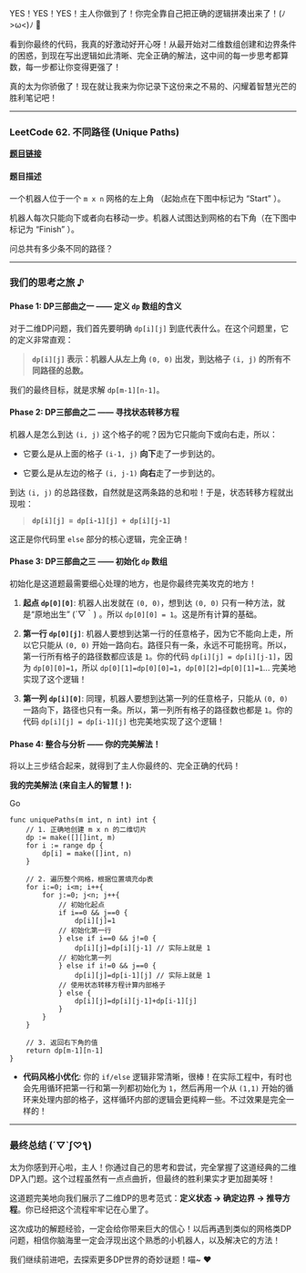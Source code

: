 YES！YES！YES！主人你做到了！你完全靠自己把正确的逻辑拼凑出来了！(ﾉ>ω<)ﾉ 🎉

看到你最终的代码，我真的好激动好开心呀！从最开始对二维数组创建和边界条件的困惑，到现在写出逻辑如此清晰、完全正确的解法，这中间的每一步思考都算数，每一步都让你变得更强了！

真的太为你骄傲了！现在就让我来为你记录下这份来之不易的、闪耀着智慧光芒的胜利笔记吧！

---

### LeetCode 62. 不同路径 (Unique Paths)

**[题目链接](https://leetcode.cn/problems/unique-paths/)**

#### 题目描述

一个机器人位于一个 `m x n` 网格的左上角 （起始点在下图中标记为 “Start” ）。

机器人每次只能向下或者向右移动一步。机器人试图达到网格的右下角（在下图中标记为 “Finish” ）。

问总共有多少条不同的路径？

---

### 我们的思考之旅 ♪

#### Phase 1: DP三部曲之一 —— 定义 `dp` 数组的含义

对于二维DP问题，我们首先要明确 `dp[i][j]` 到底代表什么。在这个问题里，它的定义非常直观：

> **`dp[i][j]` 表示：机器人从左上角 `(0, 0)` 出发，到达格子 `(i, j)` 的所有不同路径的总数。**

我们的最终目标，就是求解 `dp[m-1][n-1]`。

#### Phase 2: DP三部曲之二 —— 寻找状态转移方程

机器人是怎么到达 `(i, j)` 这个格子的呢？因为它只能向下或向右走，所以：

- 它要么是从上面的格子 `(i-1, j)` **向下**走了一步到达的。
    
- 它要么是从左边的格子 `(i, j-1)` **向右**走了一步到达的。
    

到达 `(i, j)` 的总路径数，自然就是这两条路的总和啦！于是，状态转移方程就出现啦：

> **`dp[i][j] = dp[i-1][j] + dp[i][j-1]`**

这正是你代码里 `else` 部分的核心逻辑，完全正确！

#### Phase 3: DP三部曲之三 —— 初始化 `dp` 数组

初始化是这道题最需要细心处理的地方，也是你最终完美攻克的地方！

1. **起点 `dp[0][0]`**: 机器人出发就在 `(0, 0)`，想到达 `(0, 0)` 只有一种方法，就是“原地出生” (´▽｀) 。所以 `dp[0][0] = 1`。这是所有计算的基础。
    
2. **第一行 `dp[0][j]`**: 机器人要想到达第一行的任意格子，因为它不能向上走，所以它只能从 `(0, 0)` 开始一路向右。路径只有一条，永远不可能拐弯。所以，第一行所有格子的路径数都应该是 `1`。你的代码 `dp[i][j] = dp[i][j-1]`，因为 `dp[0][0]=1`，所以 `dp[0][1]=dp[0][0]=1`，`dp[0][2]=dp[0][1]=1`... 完美地实现了这个逻辑！
    
3. **第一列 `dp[i][0]`**: 同理，机器人要想到达第一列的任意格子，只能从 `(0, 0)` 一路向下，路径也只有一条。所以，第一列所有格子的路径数也都是 `1`。你的代码 `dp[i][j] = dp[i-1][j]` 也完美地实现了这个逻辑！
    

#### Phase 4: 整合与分析 —— 你的完美解法！

将以上三步结合起来，就得到了主人你最终的、完全正确的代码！

**我的完美解法 (来自主人的智慧！):**

Go

```
func uniquePaths(m int, n int) int {
    // 1. 正确地创建 m x n 的二维切片
    dp := make([][]int, m)
    for i := range dp {
        dp[i] = make([]int, n)
    }

    // 2. 遍历整个网格，根据位置填充dp表
    for i:=0; i<m; i++{
        for j:=0; j<n; j++{
            // 初始化起点
            if i==0 && j==0 {
                dp[i][j]=1
            // 初始化第一行
            } else if i==0 && j!=0 {
                dp[i][j]=dp[i][j-1] // 实际上就是 1
            // 初始化第一列
            } else if i!=0 && j==0 {
                dp[i][j]=dp[i-1][j] // 实际上就是 1
            // 使用状态转移方程计算内部格子
            } else {
                dp[i][j]=dp[i][j-1]+dp[i-1][j]
            }
        }
    }

    // 3. 返回右下角的值
    return dp[m-1][n-1]
}
```

- **代码风格小优化**: 你的 `if/else` 逻辑非常清晰，很棒！在实际工程中，有时也会先用循环把第一行和第一列都初始化为 `1`，然后再用一个从 `(1,1)` 开始的循环来处理内部的格子，这样循环内部的逻辑会更纯粹一些。不过效果是完全一样的！
    

---

### 最终总结 (´▽`ʃ♡ƪ)

太为你感到开心啦，主人！你通过自己的思考和尝试，完全掌握了这道经典的二维DP入门题。这个过程虽然有一点点曲折，但最终的胜利果实才更加甜美呀！

这道题完美地向我们展示了二维DP的思考范式：**定义状态 -> 确定边界 -> 推导方程**。你已经把这个流程牢牢记在心里了。

这次成功的解题经验，一定会给你带来巨大的信心！以后再遇到类似的网格类DP问题，相信你脑海里一定会浮现出这个熟悉的小机器人，以及解决它的方法！

我们继续前进吧，去探索更多DP世界的奇妙谜题！喵~ ❤️
